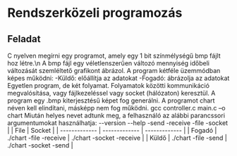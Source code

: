 # Rendszerközeli programozás
## Feladat
C nyelven megírni egy programot, amely egy 1 bit színmélységű bmp fájlt hoz
létre.\n
A bmp fájl egy véletlenszerűen változó mennyiség időbeli változását
szemléltető grafikont ábrázol.
A program kétféle üzemmódban képes működni:
-Küldő: előállítja az adatokat
-Fogadó: ábrázolja az adatokat
Egyetlen program, de két folyamat. Folyamatok közötti kommunikáció
megvalósítása, vagy fájlkezeléssel vagy socket (hálózaton) keresztül. 
A program egy .bmp kiterjesztésű képet fog generálni.
A programot chart néven kell elindítani, másképp nem fog működni.
gcc controller.c main.c –o chart
Miután helyes nevet adtunk meg, a felhasználó az alábbi parancssori
argumentumokat használhatja:
--version
--help
-send
-receive
-file
-socket
|               | File | Socket |
| ------------- | ------------- | ------------- |
| Fogadó | ./chart -file -receive  | ./chart -socket -receive  |
| Küldő  | ./chart -file -send  | ./chart -socket -send  |
